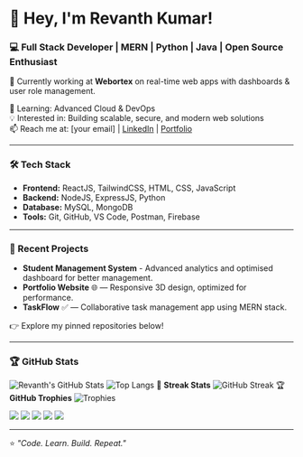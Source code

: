 # 👋 Hey, I'm Revanth Kumar!

### 💻 Full Stack Developer | MERN | Python | Java | Open Source Enthusiast

🚀 Currently working at **Webortex** on real-time web apps with dashboards & user role management.

🌱 Learning: Advanced Cloud & DevOps  
💡 Interested in: Building scalable, secure, and modern web solutions  
📫 Reach me at: [your email] | [LinkedIn](your-link) | [Portfolio](your-site)

---

### 🛠️ Tech Stack
- **Frontend:** ReactJS, TailwindCSS, HTML, CSS, JavaScript  
- **Backend:** NodeJS, ExpressJS, Python  
- **Database:** MySQL, MongoDB  
- **Tools:** Git, GitHub, VS Code, Postman, Firebase

---

### 🧠 Recent Projects
- **Student Management System** - Advanced analytics and optimised dashboard for better management.  
- **Portfolio Website** 🌐 — Responsive 3D design, optimized for performance.  
- **TaskFlow** ✅ — Collaborative task management app using MERN stack.

👉 Explore my pinned repositories below!

---

### 🏆 GitHub Stats
![Revanth's GitHub Stats](https://github-readme-stats.vercel.app/api?username=RevanthKumarYallanuru&show_icons=true&theme=radical)
![Top Langs](https://github-readme-stats.vercel.app/api/top-langs/?username=RevanthKumarYallanuru&layout=compact&theme=radical)
💎 **Streak Stats**
![GitHub Streak](https://streak-stats.demolab.com?user=RevanthKumarYallanuru&theme=radical&hide_border=false)
🏆 **GitHub Trophies**
![Trophies](https://github-profile-trophy.vercel.app/?username=RevanthKumarYallanuru&theme=radical&no-frame=false&no-bg=false&margin-w=4)

![](http://github-profile-summary-cards.vercel.app/api/cards/profile-details?username=RevanthKumarYallanuru&theme=radical)
![](http://github-profile-summary-cards.vercel.app/api/cards/repos-per-language?username=RevanthKumarYallanuru&theme=radical)
![](http://github-profile-summary-cards.vercel.app/api/cards/most-commit-language?username=RevanthKumarYallanuru&theme=radical)
![](http://github-profile-summary-cards.vercel.app/api/cards/stats?username=RevanthKumarYallanuru&theme=radical)
![](http://github-profile-summary-cards.vercel.app/api/cards/productive-time?username=RevanthKumarYallanuru&theme=radical)


---
⭐️ *"Code. Learn. Build. Repeat."*
